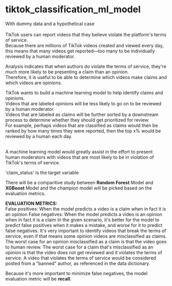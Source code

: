 # tiktok_classification_ml_model
With dummy data and a hypothetical case<br /><br />
TikTok users can report videos that they believe violate the platform's terms of service. <br />
Because there are millions of TikTok videos created and viewed every day, this means that many videos get reported—too many to be individually reviewed by a human moderator.<br />

Analysis indicates that when authors do violate the terms of service, they're much more likely to be presenting a claim than an opinion. <br />
Therefore, it is useful to be able to determine which videos make claims and which videos are opinions.

TikTok wants to build a machine learning model to help identify claims and opinions. <br />
Videos that are labeled opinions will be less likely to go on to be reviewed by a human moderator. <br />
Videos that are labeled as claims will be further sorted by a downstream process to determine whether they should get prioritized for review. <br />
For example, perhaps videos that are classified as claims would then be ranked by how many times they were reported, then the top x% would be reviewed by a human each day.<br /><br />

A machine learning model would greatly assist in the effort to present human moderators with videos that are most likely to be in violation of TikTok's terms of service.

'claim_status' is the target variable

There will be a comparitive study between **Random Forest** Model and **XGBoost** Model and the champion model will be picked based on the evaluation metrics.

**EVALUATION METRICS:** <br />
False positives: When the model predicts a video is a claim when in fact it is an opinion
False negatives: When the model predicts a video is an opinion when in fact it is a claim
In the given scenario, it's better for the model to predict false positives when it makes a mistake, and worse for it to predict false negatives. It's very important to identify videos that break the terms of service, even if that means some opinion videos are misclassified as claims. The worst case for an opinion misclassified as a claim is that the video goes to human review. The worst case for a claim that's misclassified as an opinion is that the video does not get reviewed and it violates the terms of service. A video that violates the terms of service would be considered posted from a "banned" author, as referenced in the data dictionary.

Because it's more important to minimize false negatives, the model evaluation metric will be **recall**.
